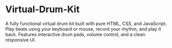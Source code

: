 # Virtual-Drum-Kit
A fully functional virtual drum kit built with pure HTML, CSS, and JavaScript. Play beats using your keyboard or mouse, record your rhythm, and play it back. Features interactive drum pads, volume control, and a clean responsive UI.
